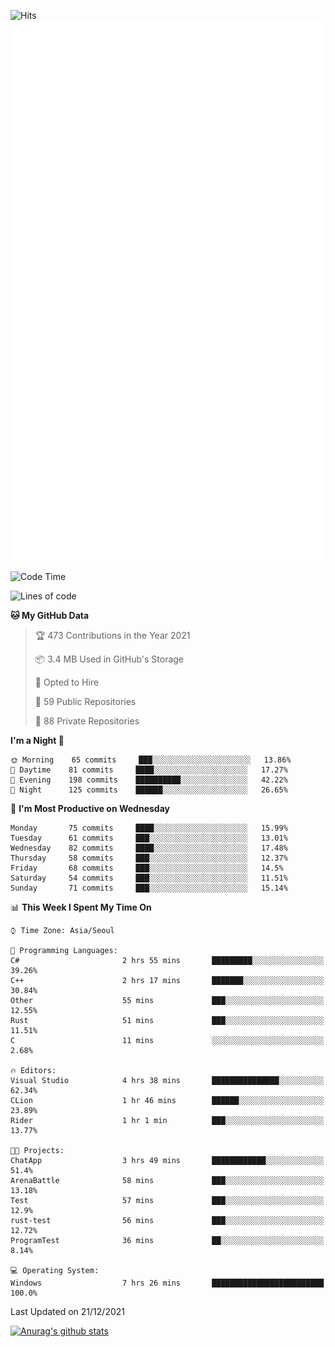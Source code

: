 ![Hits](https://hits.seeyoufarm.com/api/count/incr/badge.svg?url=https%3A%2F%2Fgithub.com%2Fkokose1234&count_bg=%2379C83D&title_bg=%23555555&icon=apple.svg&icon_color=%23E7E7E7&title=hits&edge_flat=false)
<br/>
![Metrics](https://github.com/kokose1234/kokose1234/blob/main/github-metrics.svg)

<!--START_SECTION:waka-->
![Code Time](http://img.shields.io/badge/Code%20Time-348%20hrs%2029%20mins-blue)

![Lines of code](https://img.shields.io/badge/From%20Hello%20World%20I%27ve%20Written-8%20Million%20lines%20of%20code-blue)

**🐱 My GitHub Data** 

> 🏆 473 Contributions in the Year 2021
 > 
> 📦 3.4 MB Used in GitHub's Storage 
 > 
> 💼 Opted to Hire
 > 
> 📜 59 Public Repositories 
 > 
> 🔑 88 Private Repositories  
 > 
**I'm a Night 🦉** 

```text
🌞 Morning    65 commits     ███░░░░░░░░░░░░░░░░░░░░░░   13.86% 
🌆 Daytime    81 commits     ████░░░░░░░░░░░░░░░░░░░░░   17.27% 
🌃 Evening    198 commits    ██████████░░░░░░░░░░░░░░░   42.22% 
🌙 Night      125 commits    ██████░░░░░░░░░░░░░░░░░░░   26.65%

```
📅 **I'm Most Productive on Wednesday** 

```text
Monday       75 commits     ████░░░░░░░░░░░░░░░░░░░░░   15.99% 
Tuesday      61 commits     ███░░░░░░░░░░░░░░░░░░░░░░   13.01% 
Wednesday    82 commits     ████░░░░░░░░░░░░░░░░░░░░░   17.48% 
Thursday     58 commits     ███░░░░░░░░░░░░░░░░░░░░░░   12.37% 
Friday       68 commits     ███░░░░░░░░░░░░░░░░░░░░░░   14.5% 
Saturday     54 commits     ███░░░░░░░░░░░░░░░░░░░░░░   11.51% 
Sunday       71 commits     ███░░░░░░░░░░░░░░░░░░░░░░   15.14%

```


📊 **This Week I Spent My Time On** 

```text
⌚︎ Time Zone: Asia/Seoul

💬 Programming Languages: 
C#                       2 hrs 55 mins       █████████░░░░░░░░░░░░░░░░   39.26% 
C++                      2 hrs 17 mins       ███████░░░░░░░░░░░░░░░░░░   30.84% 
Other                    55 mins             ███░░░░░░░░░░░░░░░░░░░░░░   12.55% 
Rust                     51 mins             ███░░░░░░░░░░░░░░░░░░░░░░   11.51% 
C                        11 mins             ░░░░░░░░░░░░░░░░░░░░░░░░░   2.68%

🔥 Editors: 
Visual Studio            4 hrs 38 mins       ███████████████░░░░░░░░░░   62.34% 
CLion                    1 hr 46 mins        ██████░░░░░░░░░░░░░░░░░░░   23.89% 
Rider                    1 hr 1 min          ███░░░░░░░░░░░░░░░░░░░░░░   13.77%

🐱‍💻 Projects: 
ChatApp                  3 hrs 49 mins       ████████████░░░░░░░░░░░░░   51.4% 
ArenaBattle              58 mins             ███░░░░░░░░░░░░░░░░░░░░░░   13.18% 
Test                     57 mins             ███░░░░░░░░░░░░░░░░░░░░░░   12.9% 
rust-test                56 mins             ███░░░░░░░░░░░░░░░░░░░░░░   12.72% 
ProgramTest              36 mins             ██░░░░░░░░░░░░░░░░░░░░░░░   8.14%

💻 Operating System: 
Windows                  7 hrs 26 mins       █████████████████████████   100.0%

```


 Last Updated on 21/12/2021
<!--END_SECTION:waka-->

[![Anurag's github stats](https://github-readme-stats.vercel.app/api?username=kokose1234&theme=dracula)](https://github.com/anuraghazra/github-readme-stats)



	
